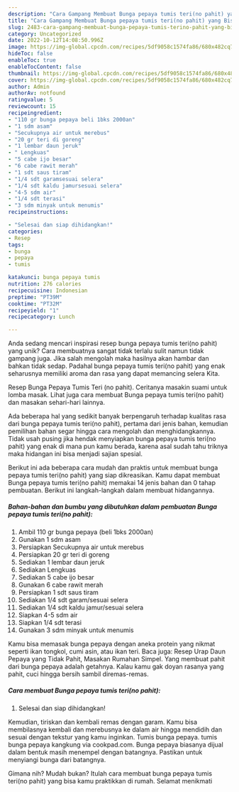```yaml
---
description: "Cara Gampang Membuat Bunga pepaya tumis teri(no pahit) yang Bisa Manjain Lidah"
title: "Cara Gampang Membuat Bunga pepaya tumis teri(no pahit) yang Bisa Manjain Lidah"
slug: 2483-cara-gampang-membuat-bunga-pepaya-tumis-terino-pahit-yang-bisa-manjain-lidah
category: Uncategorized
date: 2022-10-12T14:08:50.996Z
image: https://img-global.cpcdn.com/recipes/5df9058c1574fa86/680x482cq70/bunga-pepaya-tumis-terino-pahit-foto-resep-utama.jpg
hideToc: false
enableToc: true
enableTocContent: false
thumbnail: https://img-global.cpcdn.com/recipes/5df9058c1574fa86/680x482cq70/bunga-pepaya-tumis-terino-pahit-foto-resep-utama.jpg
cover: https://img-global.cpcdn.com/recipes/5df9058c1574fa86/680x482cq70/bunga-pepaya-tumis-terino-pahit-foto-resep-utama.jpg
author: Admin
authorAv: notfound
ratingvalue: 5
reviewcount: 15
recipeingredient:
- "110 gr bunga pepaya beli 1bks 2000an"
- "1 sdm asam"
- "Secukupnya air untuk merebus"
- "20 gr teri di goreng"
- "1 lembar daun jeruk"
- " Lengkuas"
- "5 cabe ijo besar"
- "6 cabe rawit merah"
- "1 sdt saus tiram"
- "1/4 sdt garamsesuai selera"
- "1/4 sdt kaldu jamursesuai selera"
- "4-5 sdm air"
- "1/4 sdt terasi"
- "3 sdm minyak untuk menumis"
recipeinstructions:

- "Selesai dan siap dihidangkan!"
categories:
- Resep
tags:
- bunga
- pepaya
- tumis

katakunci: bunga pepaya tumis 
nutrition: 276 calories
recipecuisine: Indonesian
preptime: "PT39M"
cooktime: "PT32M"
recipeyield: "1"
recipecategory: Lunch

---
```





Anda sedang mencari inspirasi resep bunga pepaya tumis teri(no pahit) yang unik? Cara membuatnya sangat tidak terlalu sulit namun tidak gampang juga. Jika salah mengolah maka hasilnya akan hambar dan bahkan tidak sedap. Padahal bunga pepaya tumis teri(no pahit) yang enak seharusnya memiliki aroma dan rasa yang dapat memancing selera Kita.





Resep Bunga Pepaya Tumis Teri (no pahit). Ceritanya masakin suami untuk lomba masak. Lihat juga cara membuat Bunga pepaya tumis teri(no pahit) dan masakan sehari-hari lainnya.

Ada beberapa hal yang sedikit banyak berpengaruh terhadap kualitas rasa dari bunga pepaya tumis teri(no pahit), pertama dari jenis bahan, kemudian pemilihan bahan segar hingga cara mengolah dan menghidangkannya. Tidak usah pusing jika hendak menyiapkan bunga pepaya tumis teri(no pahit) yang enak di mana pun kamu berada, karena asal sudah tahu triknya maka hidangan ini bisa menjadi sajian spesial.






Berikut ini ada beberapa cara mudah dan praktis untuk membuat bunga pepaya tumis teri(no pahit) yang siap dikreasikan. Kamu dapat membuat Bunga pepaya tumis teri(no pahit) memakai 14 jenis bahan dan 0 tahap pembuatan. Berikut ini langkah-langkah dalam membuat hidangannya.

<!--inarticleads1-->

##### Bahan-bahan dan bumbu yang dibutuhkan dalam pembuatan Bunga pepaya tumis teri(no pahit):

1. Ambil 110 gr bunga pepaya (beli 1bks 2000an)
1. Gunakan 1 sdm asam
1. Persiapkan Secukupnya air untuk merebus
1. Persiapkan 20 gr teri di goreng
1. Sediakan 1 lembar daun jeruk
1. Sediakan  Lengkuas
1. Sediakan 5 cabe ijo besar
1. Gunakan 6 cabe rawit merah
1. Persiapkan 1 sdt saus tiram
1. Sediakan 1/4 sdt garam/sesuai selera
1. Sediakan 1/4 sdt kaldu jamur/sesuai selera
1. Siapkan 4-5 sdm air
1. Siapkan 1/4 sdt terasi
1. Gunakan 3 sdm minyak untuk menumis


Kamu bisa memasak bunga pepaya dengan aneka protein yang nikmat seperti ikan tongkol, cumi asin, atau ikan teri. Baca juga: Resep Urap Daun Pepaya yang Tidak Pahit, Masakan Rumahan Simpel. Yang membuat pahit dari bunga pepaya adalah getahnya. Kalau kamu gak doyan rasanya yang pahit, cuci hingga bersih sambil diremas-remas. 

<!--inarticleads2-->

##### Cara membuat Bunga pepaya tumis teri(no pahit):


1. Selesai dan siap dihidangkan!

Kemudian, tiriskan dan kembali remas dengan garam. Kamu bisa membilasnya kembali dan merebusnya ke dalam air hingga mendidih dan sesuai dengan tekstur yang kamu inginkan. Tumis bunga pepaya. tumis bunga pepaya kangkung via cookpad.com. Bunga pepaya biasanya dijual dalam bentuk masih menempel dengan batangnya. Pastikan untuk menyiangi bunga dari batangnya. 

Gimana nih? Mudah bukan? Itulah cara membuat bunga pepaya tumis teri(no pahit) yang bisa kamu praktikkan di rumah. Selamat menikmati
